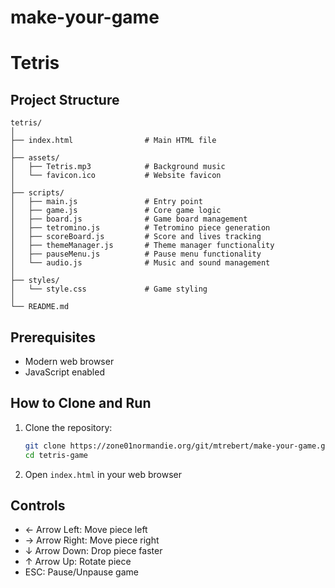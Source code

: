 # **make-your-game**
# **Tetris**

## Project Structure
```
tetris/
│
├── index.html                # Main HTML file
│
├── assets/
│   ├── Tetris.mp3            # Background music
│   └── favicon.ico           # Website favicon
│
├── scripts/
│   ├── main.js               # Entry point
│   ├── game.js               # Core game logic
│   ├── board.js              # Game board management
│   ├── tetromino.js          # Tetromino piece generation
│   ├── scoreBoard.js         # Score and lives tracking
│   ├── themeManager.js       # Theme manager functionality
│   ├── pauseMenu.js          # Pause menu functionality
│   └── audio.js              # Music and sound management
│
├── styles/
│   └── style.css             # Game styling
│
└── README.md                 
```

## Prerequisites
- Modern web browser
- JavaScript enabled

## How to Clone and Run
1. Clone the repository:
   ```bash
   git clone https://zone01normandie.org/git/mtrebert/make-your-game.git
   cd tetris-game
   ```

2. Open `index.html` in your web browser

## Controls
- ← Arrow Left: Move piece left
- → Arrow Right: Move piece right
- ↓ Arrow Down: Drop piece faster
- ↑ Arrow Up: Rotate piece
- ESC: Pause/Unpause game
